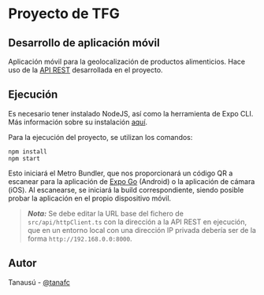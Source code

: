 # Proyecto de TFG
## Desarrollo de aplicación móvil
Aplicación móvil para la geolocalización de productos alimenticios. Hace uso de la [API REST](https://github.com/tanafc/tfg-backend) desarrollada en el proyecto.

## Ejecución
Es necesario tener instalado NodeJS, así como la herramienta de Expo CLI. Más información sobre su instalación [aquí](https://docs.expo.dev/get-started/installation/).

Para la ejecución del proyecto, se utilizan los comandos:
```
npm install
npm start
```
Esto iniciará el Metro Bundler, que nos proporcionará un código QR a escanear para la aplicación de [Expo Go](https://expo.dev/client) (Android) o la aplicación de cámara (iOS). Al escanearse, se iniciará la build correspondiente, siendo posible probar la aplicación en el propio dispositivo móvil.

> **_Nota:_**  Se debe editar la URL base del fichero de `src/api/httpClient.ts` con la dirección a la API REST en ejecución, que en un entorno local con una dirección IP privada debería ser de la forma `http://192.168.0.0:8000`.

## Autor
Tanausú - [@tanafc](https://github.com/tanafc)
